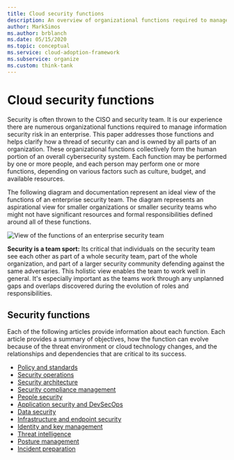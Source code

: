 ```yaml
---
title: Cloud security functions
description: An overview of organizational functions required to manage information security risk in an enterprise
author: MarkSimos
ms.author: brblanch
ms.date: 05/15/2020
ms.topic: conceptual
ms.service: cloud-adoption-framework
ms.subservice: organize
ms.custom: think-tank
---
```


# Cloud security functions

Security is often thrown to the CISO and security team. It is our experience there are numerous organizational functions required to manage information security risk in an enterprise. This paper addresses those functions and helps clarify how a thread of security can and is owned by all parts of an organization. These organizational functions collectively form the human portion of an overall cybersecurity system. Each function may be performed by one or more people, and each person may perform one or more functions, depending on various factors such as culture, budget, and available resources.

The following diagram and documentation represent an ideal view of the functions of an enterprise security team. The diagram represents an aspirational view for smaller organizations or smaller security teams who might not have significant resources and formal responsibilities defined around all of these functions.

![View of the functions of an enterprise security team](../_images/security/enterprise-security-team.png)

**Security is a team sport:** Its critical that individuals on the security team see each other as part of a whole security team, part of the whole organization, and part of a larger security community defending against the same adversaries. This holistic view enables the team to work well in general. It's especially important as the teams work through any unplanned gaps and overlaps discovered during the evolution of roles and responsibilities.

## Security functions

Each of the following articles provide information about each function. Each article provides a summary of objectives, how the function can evolve because of the threat environment or cloud technology changes, and the relationships and dependencies that are critical to its success.

- [Policy and standards](./cloud-security-policy-standards.md)
- [Security operations](./cloud-security-operations-center.md)
- [Security architecture](./cloud-security-architecture.md)
- [Security compliance management](./cloud-security-compliance-management.md)
- [People security](./cloud-security-people.md)
- [Application security and DevSecOps](./cloud-security-application-security-devsecops.md)
- [Data security](./cloud-security-data-security.md)
- [Infrastructure and endpoint security](./cloud-security-infrastructure-endpoint.md)
- [Identity and key management](./cloud-security-identity-keys.md)
- [Threat intelligence](./cloud-security-threat-intelligence.md)
- [Posture management](./cloud-security-posture-management.md)
- [Incident preparation](./cloud-security-incident-preparation.md)

